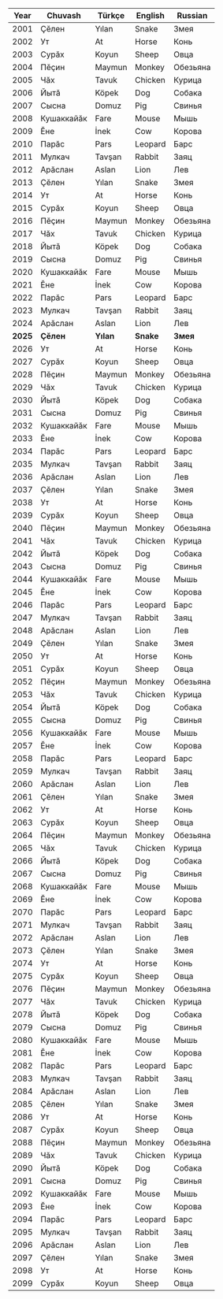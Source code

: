
| Year | Chuvash | Türkçe | English | Russian |
|------|---------------------|------------------|-----------------------------------|------------------|
| 2001 | Ҫӗлен               | Yılan            | Snake                             | Змея             |
| 2002 | Ут                  | At               | Horse                             | Конь             |
| 2003 | Сурӑх               | Koyun            | Sheep                             | Овца             |
| 2004 | Пӗҫин               | Maymun           | Monkey                            | Обезьяна         |
| 2005 | Чӑх                 | Tavuk            | Chicken                           | Курица           |
| 2006 | Йытӑ                | Köpek            | Dog                               | Собака           |
| 2007 | Сысна               | Domuz            | Pig                               | Свинья           |
| 2008 | Кушаккайӑк          | Fare             | Mouse                             | Мышь             |
| 2009 | Ӗне                 | İnek             | Cow                               | Корова           |
| 2010 | Парӑс               | Pars             | Leopard                           | Барс             |
| 2011 | Мулкач              | Tavşan           | Rabbit                            | Заяц             |
| 2012 | Арӑслан             | Aslan            | Lion                              | Лев              |
| 2013 | Ҫӗлен               | Yılan            | Snake                             | Змея             |
| 2014 | Ут                  | At               | Horse                             | Конь             |
| 2015 | Сурӑх               | Koyun            | Sheep                             | Овца             |
| 2016 | Пӗҫин               | Maymun           | Monkey                            | Обезьяна         |
| 2017 | Чӑх                 | Tavuk            | Chicken                           | Курица           |
| 2018 | Йытӑ                | Köpek            | Dog                               | Собака           |
| 2019 | Сысна               | Domuz            | Pig                               | Свинья           |
| 2020 | Кушаккайӑк          | Fare             | Mouse                             | Мышь             |
| 2021 | Ӗне                 | İnek             | Cow                               | Корова           |
| 2022 | Парӑс               | Pars             | Leopard                           | Барс             |
| 2023 | Мулкач              | Tavşan           | Rabbit                            | Заяц             |
| 2024 | Арӑслан             | Aslan            | Lion                              | Лев              |
| **2025** | **Ҫӗлен**               | **Yılan**            | **Snake**                             | **Змея**             |
| 2026 | Ут                  | At               | Horse                             | Конь             |
| 2027 | Сурӑх               | Koyun            | Sheep                             | Овца             |
| 2028 | Пӗҫин               | Maymun           | Monkey                            | Обезьяна         |
| 2029 | Чӑх                 | Tavuk            | Chicken                           | Курица           |
| 2030 | Йытӑ                | Köpek            | Dog                               | Собака           |
| 2031 | Сысна               | Domuz            | Pig                               | Свинья           |
| 2032 | Кушаккайӑк          | Fare             | Mouse                             | Мышь             |
| 2033 | Ӗне                 | İnek             | Cow                               | Корова           |
| 2034 | Парӑс               | Pars             | Leopard                           | Барс             |
| 2035 | Мулкач              | Tavşan           | Rabbit                            | Заяц             |
| 2036 | Арӑслан             | Aslan            | Lion                              | Лев              |
| 2037 | Ҫӗлен               | Yılan            | Snake                             | Змея             |
| 2038 | Ут                  | At               | Horse                             | Конь             |
| 2039 | Сурӑх               | Koyun            | Sheep                             | Овца             |
| 2040 | Пӗҫин               | Maymun           | Monkey                            | Обезьяна         |
| 2041 | Чӑх                 | Tavuk            | Chicken                           | Курица           |
| 2042 | Йытӑ                | Köpek            | Dog                               | Собака           |
| 2043 | Сысна               | Domuz            | Pig                               | Свинья           |
| 2044 | Кушаккайӑк          | Fare             | Mouse                             | Мышь             |
| 2045 | Ӗне                 | İnek             | Cow                               | Корова           |
| 2046 | Парӑс               | Pars             | Leopard                           | Барс             |
| 2047 | Мулкач              | Tavşan           | Rabbit                            | Заяц             |
| 2048 | Арӑслан             | Aslan            | Lion                              | Лев              |
| 2049 | Ҫӗлен               | Yılan            | Snake                             | Змея             |
| 2050 | Ут                  | At               | Horse                             | Конь             |
| 2051 | Сурӑх               | Koyun            | Sheep                             | Овца             |
| 2052 | Пӗҫин               | Maymun           | Monkey                            | Обезьяна         |
| 2053 | Чӑх                 | Tavuk            | Chicken                           | Курица           |
| 2054 | Йытӑ                | Köpek            | Dog                               | Собака           |
| 2055 | Сысна               | Domuz            | Pig                               | Свинья           |
| 2056 | Кушаккайӑк          | Fare             | Mouse                             | Мышь             |
| 2057 | Ӗне                 | İnek             | Cow                               | Корова           |
| 2058 | Парӑс               | Pars             | Leopard                           | Барс             |
| 2059 | Мулкач              | Tavşan           | Rabbit                            | Заяц             |
| 2060 | Арӑслан             | Aslan            | Lion                              | Лев              |
| 2061 | Ҫӗлен               | Yılan            | Snake                             | Змея             |
| 2062 | Ут                  | At               | Horse                             | Конь             |
| 2063 | Сурӑх               | Koyun            | Sheep                             | Овца             |
| 2064 | Пӗҫин               | Maymun           | Monkey                            | Обезьяна         |
| 2065 | Чӑх                 | Tavuk            | Chicken                           | Курица           |
| 2066 | Йытӑ                | Köpek            | Dog                               | Собака           |
| 2067 | Сысна               | Domuz            | Pig                               | Свинья           |
| 2068 | Кушаккайӑк          | Fare             | Mouse                             | Мышь             |
| 2069 | Ӗне                 | İnek             | Cow                               | Корова           |
| 2070 | Парӑс               | Pars             | Leopard                           | Барс             |
| 2071 | Мулкач              | Tavşan           | Rabbit                            | Заяц             |
| 2072 | Арӑслан             | Aslan            | Lion                              | Лев              |
| 2073 | Ҫӗлен               | Yılan            | Snake                             | Змея             |
| 2074 | Ут                  | At               | Horse                             | Конь             |
| 2075 | Сурӑх               | Koyun            | Sheep                             | Овца             |
| 2076 | Пӗҫин               | Maymun           | Monkey                            | Обезьяна         |
| 2077 | Чӑх                 | Tavuk            | Chicken                           | Курица           |
| 2078 | Йытӑ                | Köpek            | Dog                               | Собака           |
| 2079 | Сысна               | Domuz            | Pig                               | Свинья           |
| 2080 | Кушаккайӑк          | Fare             | Mouse                             | Мышь             |
| 2081 | Ӗне                 | İnek             | Cow                               | Корова           |
| 2082 | Парӑс               | Pars             | Leopard                           | Барс             |
| 2083 | Мулкач              | Tavşan           | Rabbit                            | Заяц             |
| 2084 | Арӑслан             | Aslan            | Lion                              | Лев              |
| 2085 | Ҫӗлен               | Yılan            | Snake                             | Змея             |
| 2086 | Ут                  | At               | Horse                             | Конь             |
| 2087 | Сурӑх               | Koyun            | Sheep                             | Овца             |
| 2088 | Пӗҫин               | Maymun           | Monkey                            | Обезьяна         |
| 2089 | Чӑх                 | Tavuk            | Chicken                           | Курица           |
| 2090 | Йытӑ                | Köpek            | Dog                               | Собака           |
| 2091 | Сысна               | Domuz            | Pig                               | Свинья           |
| 2092 | Кушаккайӑк          | Fare             | Mouse                             | Мышь             |
| 2093 | Ӗне                 | İnek             | Cow                               | Корова           |
| 2094 | Парӑс               | Pars             | Leopard                           | Барс             |
| 2095 | Мулкач              | Tavşan           | Rabbit                            | Заяц             |
| 2096 | Арӑслан             | Aslan            | Lion                              | Лев              |
| 2097 | Ҫӗлен               | Yılan            | Snake                             | Змея             |
| 2098 | Ут                  | At               | Horse                             | Конь             |
| 2099 | Сурӑх               | Koyun            | Sheep                             | Овца             |
